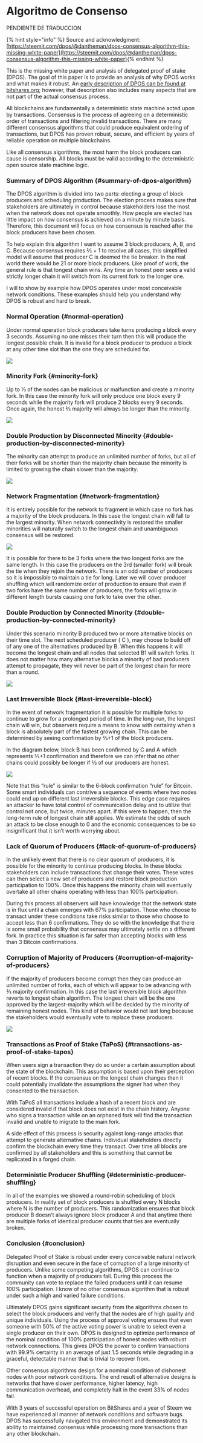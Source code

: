 # Algoritmo de Consenso

PENDIENTE DE TRADUCCION

{% hint style="info" %}
Source and acknowledgment: [https://steemit.com/dpos/@dantheman/dpos-consensus-algorithm-this-missing-white-paper](https://steemit.com/dpos/@dantheman/dpos-consensus-algorithm-this-missing-white-paper)​
{% endhint %}

This is the missing white paper and analysis of delegated proof of stake \(DPOS\). The goal of this paper is to provide an analysis of why DPOS works and what makes it robust. An [early description of DPOS can be found at bitshares.org](https://bitshares.org/technology/delegated-proof-of-stake-consensus/); however, that description also includes many aspects that are not part of the actual consensus process.

All blockchains are fundamentally a deterministic state machine acted upon by transactions. Consensus is the process of agreeing on a deterministic order of transactions and filtering invalid transactions. There are many different consensus algorithms that could produce equivalent ordering of transactions, but DPOS has proven robust, secure, and efficient by years of reliable operation on multiple blockchains.

Like all consensus algorithms, the most harm the block producers can cause is censorship. All blocks must be valid according to the deterministic open source state machine logic.

### Summary of DPOS Algorithm {#summary-of-dpos-algorithm}

The DPOS algorithm is divided into two parts: electing a group of block producers and scheduling production. The election process makes sure that stakeholders are ultimately in control because stakeholders lose the most when the network does not operate smoothly. How people are elected has little impact on how consensus is achieved on a minute by minute basis. Therefore, this document will focus on how consensus is reached after the block producers have been chosen.

To help explain this algorithm I want to assume 3 block producers, A, B, and C. Because consensus requires 2⁄3 + 1 to resolve all cases, this simplified model will assume that producer C is deemed the tie breaker. In the real world there would be 21 or more block producers. Like proof of work, the general rule is that longest chain wins. Any time an honest peer sees a valid strictly longer chain it will switch from its current fork to the longer one.

I will to show by example how DPOS operates under most conceivable network conditions. These examples should help you understand why DPOS is robust and hard to break.

### Normal Operation {#normal-operation}

Under normal operation block producers take turns producing a block every 3 seconds. Assuming no one misses their turn then this will produce the longest possible chain. It is invalid for a block producer to produce a block at any other time slot than the one they are scheduled for.

![](../../../.gitbook/assets/dpos-1.png)

### Minority Fork {#minority-fork}

Up to 1⁄3 of the nodes can be malicious or malfunction and create a minority fork. In this case the minority fork will only produce one block every 9 seconds while the majority fork will produce 2 blocks every 9 seconds. Once again, the honest 2⁄3 majority will always be longer than the minority.

![](../../../.gitbook/assets/dpos-2.png)

### Double Production by Disconnected Minority {#double-production-by-disconnected-minority}

The minority can attempt to produce an unlimited number of forks, but all of their forks will be shorter than the majority chain because the minority is limited to growing the chain slower than the majority.

![](../../../.gitbook/assets/dpos-3.png)

### Network Fragmentation {#network-fragmentation}

It is entirely possible for the network to fragment in which case no fork has a majority of the block producers. In this case the longest chain will fall to the largest minority. When network connectivity is restored the smaller minorities will naturally switch to the longest chain and unambiguous consensus will be restored.

![](../../../.gitbook/assets/dpos-4.png)

It is possible for there to be 3 forks where the two longest forks are the same length. In this case the producers on the 3rd \(smaller fork\) will break the tie when they rejoin the network. There is an odd number of producers so it is impossible to maintain a tie for long. Later we will cover producer shuffling which will randomize order of production to ensure that even if two forks have the same number of producers, the forks will grow in different length bursts causing one fork to take over the other.

### Double Production by Connected Minority {#double-production-by-connected-minority}

Under this scenario minority B produced two or more alternative blocks on their time slot. The next scheduled producer \( C \), may choose to build off of any one of the alternatives produced by B. When this happens it will become the longest chain and all nodes that selected B1 will switch forks. It does not matter how many alternative blocks a minority of bad producers attempt to propagate, they will never be part of the longest chain for more than a round.

![](../../../.gitbook/assets/dpos-5.png)

### Last Irreversible Block {#last-irreversible-block}

In the event of network fragmentation it is possible for multiple forks to continue to grow for a prolonged period of time. In the long-run, the longest chain will win, but observers require a means to know with certainty when a block is absolutely part of the fastest growing chain. This can be determined by seeing confirmation by 2⁄3+1 of the block producers.

In the diagram below, block B has been confirmed by C and A which represents 2⁄3+1 confirmation and therefore we can infer that no other chains could possibly be longer if 2⁄3 of our producers are honest.

![](../../../.gitbook/assets/dpos-6.png)

Note that this “rule” is similar to the 6-block confirmation “rule” for Bitcoin. Some smart individuals can contrive a sequence of events where two nodes could end up on different last irreversible blocks. This edge case requires an attacker to have total control of communication delay and to utilize that control not once, but twice, minutes apart. If this were to happen, then the long-term rule of longest chain still applies. We estimate the odds of such an attack to be close enough to 0 and the economic consequences to be so insignificant that it isn’t worth worrying about.

### Lack of Quorum of Producers {#lack-of-quorum-of-producers}

In the unlikely event that there is no clear quorum of producers, it is possible for the minority to continue producing blocks. In these blocks stakeholders can include transactions that change their votes. These votes can then select a new set of producers and restore block production participation to 100%. Once this happens the minority chain will eventually overtake all other chains operating with less than 100% participation.

During this process all observers will have knowledge that the network state is in flux until a chain emerges with 67% participation. Those who choose to transact under these conditions take risks similar to those who choose to accept less than 6 confirmations. They do so with the knowledge that there is some small probability that consensus may ultimately settle on a different fork. In practice this situation is far safer than accepting blocks with less than 3 Bitcoin confirmations.

### Corruption of Majority of Producers {#corruption-of-majority-of-producers}

If the majority of producers become corrupt then they can produce an unlimited number of forks, each of which will appear to be advancing with 2⁄3 majority confirmation. In this case the last irreversible block algorithm reverts to longest chain algorithm. The longest chain will be the one approved by the largest-majority which will be decided by the minority of remaining honest nodes. This kind of behavior would not last long because the stakeholders would eventually vote to replace these producers.

![](../../../.gitbook/assets/dpos-7.png)

### Transactions as Proof of Stake \(TaPoS\) {#transactions-as-proof-of-stake-tapos}

When users sign a transaction they do so under a certain assumption about the state of the blockchain. This assumption is based upon their perception of recent blocks. If the consensus on the longest chain changes then it could potentially invalidate the assumptions the signer had when they consented to the transaction.

With TaPoS all transactions include a hash of a recent block and are considered invalid if that block does not exist in the chain history. Anyone who signs a transaction while on an orphaned fork will find the transaction invalid and unable to migrate to the main fork.

A side effect of this process is security against long-range attacks that attempt to generate alternative chains. Individual stakeholders directly confirm the blockchain every time they transact. Over time all blocks are confirmed by all stakeholders and this is something that cannot be replicated in a forged chain.

### Deterministic Producer Shuffling {#deterministic-producer-shuffling}

In all of the examples we showed a round-robin scheduling of block producers. In reality set of block producers is shuffled every N blocks where N is the number of producers. This randomization ensures that block producer B doesn’t always ignore block producer A and that anytime there are multiple forks of identical producer counts that ties are eventually broken.

### Conclusion {#conclusion}

Delegated Proof of Stake is robust under every conceivable natural network disruption and even secure in the face of corruption of a large minority of producers. Unlike some competing algorithms, DPOS can continue to function when a majority of producers fail. During this process the community can vote to replace the failed producers until it can resume 100% participation. I know of no other consensus algorithm that is robust under such a high and varied failure conditions.

Ultimately DPOS gains significant security from the algorithms chosen to select the block producers and verify that the nodes are of high quality and unique individuals. Using the process of approval voting ensures that even someone with 50% of the active voting power is unable to select even a single producer on their own. DPOS is designed to optimize performance of the nominal condition of 100% participation of honest nodes with robust network connections. This gives DPOS the power to confirm transactions with 99.9% certainty in an average of just 1.5 seconds while degrading in a graceful, detectable manner that is trivial to recover from.

Other consensus algorithms design for a nominal condition of dishonest nodes with poor network conditions. The end result of alternative designs is networks that have slower performance, higher latency, high communication overhead, and completely halt in the event 33% of nodes fail.

With 3 years of successful operation on BitShares and a year of Steem we have experienced all manner of network conditions and software bugs. DPOS has successfully navigated this environment and demonstrated its ability to maintained consensus while processing more transactions than any other blockchain.

